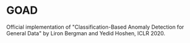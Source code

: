 # GOAD
Official implementation of "Classification-Based Anomaly Detection for General Data" by Liron Bergman and Yedid Hoshen, ICLR 2020.
